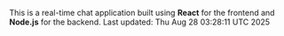 This is a real-time chat application built using **React** for the frontend and **Node.js** for the backend.
Last updated: Thu Aug 28 03:28:11 UTC 2025
